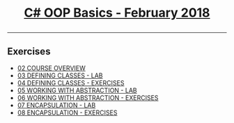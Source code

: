 # <a href="https://softuni.bg/trainings/1842/csharp-oop-basics-february-2018"><p align="center">C# OOP Basics - February 2018<p>
</a>

---

## Exercises
- <a href="https://github.com/inser788/CSharp-OOP-Basics/tree/master/Exercises/02%20COURSE%20OVERVIEW" >02 COURSE OVERVIEW</a>
- <a href="https://github.com/inser788/CSharp-OOP-Basics/tree/master/Exercises/03%20DEFINING%20CLASSES" >03 DEFINING CLASSES - LAB </a>
- <a href="https://github.com/inser788/CSharp-OOP-Basics/tree/master/Exercises/04%20DEFINING%20CLASSES-Exercises" >04 DEFINING CLASSES -    EXERCISES</a>
- <a href="https://github.com/inser788/CSharp-Fundamentals-OOP-Basics/tree/master/Exercises/05%20WORKING%20WITH%20ABSTRACTION" >05 WORKING WITH ABSTRACTION - LAB</a>
- <a href="https://github.com/inser788/CSharp-Fundamentals-OOP-Basics/tree/master/Exercises/06%20WORKING%20WITH%20ABSTRACTION%20-%20EXERCISES" >06 WORKING WITH ABSTRACTION - EXERCISES</a>
- <a href="https://github.com/inser788/CSharp-Fundamentals-OOP-Basics/tree/master/Exercises/07%20ENCAPSULATION" >07 ENCAPSULATION - LAB</a>
- <a href="https://github.com/inser788/CSharp-Fundamentals-OOP-Basics/tree/master/Exercises/08%20ENCAPSULATION%20-%20EXERCISES" >08 ENCAPSULATION - EXERCISES</a>

